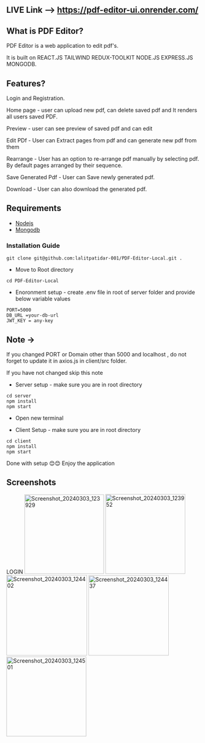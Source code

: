 ## LIVE Link --> https://pdf-editor-ui.onrender.com/

## What is PDF Editor?
 PDF Editor is a web application to edit pdf's. 
 
 It is built on REACT.JS TAILWIND REDUX-TOOLKIT NODE.JS EXPRESS.JS MONGODB.


## Features?
 Login and Registration.
 
 Home page - user can upload new pdf, can delete saved pdf and It renders all users saved PDF.
 
 Preview - user can see preview of saved pdf and can edit

 Edit PDf - User can Extract pages from pdf and can generate new pdf from them

 Rearrange - User has an option to re-arrange pdf manually by selecting pdf. By default pages arranged by their sequence. 

 Save Generated Pdf - User can Save newly generated pdf.

 Download - User can also download the generated pdf.


## Requirements
- [Nodejs](https://nodejs.org/en/download)
- [Mongodb](https://www.mongodb.com/docs/manual/administration/install-community/)

### Installation Guide

```shell
git clone git@github.com:lalitpatidar-001/PDF-Editor-Local.git .
```

* Move to Root directory
```shell
cd PDF-Editor-Local
```

* Enoronment setup - create .env file in root of server folder and provide below variable values
```shell
PORT=5000
DB_URL =your-db-url
JWT_KEY = any-key
```
## Note ->
If you changed PORT or Domain other than 5000 and localhost , do not forget to update it in axios.js in client/src folder.

If you have not changed skip this note

* Server setup - make sure you are in root directory
```shell
cd server
npm install
npm start
```

* Open new terminal

* Client Setup - make sure you are in root directory
```shell
cd client
npm install
npm start
```
Done with setup 😊😊 Enjoy the application

## Screenshots
LOGIN
<img width="207" alt="Screenshot_20240303_123929" src="https://github.com/lalitpatidar-001/PDF-Editor-Local/assets/144806496/31633ef3-d458-4bd5-a6ce-0c59bbd47ec3">  <img width="208" alt="Screenshot_20240303_123952" src="https://github.com/lalitpatidar-001/PDF-Editor-Local/assets/144806496/76343985-2322-4d18-8147-fb9555dd2aa9">  <img width="210" alt="Screenshot_20240303_124402" src="https://github.com/lalitpatidar-001/PDF-Editor-Local/assets/144806496/dd1b500a-f7a9-4f55-a058-0ee71e1b015f">  <img width="209" alt="Screenshot_20240303_124437" src="https://github.com/lalitpatidar-001/PDF-Editor-Local/assets/144806496/0d7e3628-91db-47c6-b1e3-077ecb3f207e">  <img width="208" alt="Screenshot_20240303_124501" src="https://github.com/lalitpatidar-001/PDF-Editor-Local/assets/144806496/9efb9df1-40ec-4f64-9918-19d38780cb0a">








 
